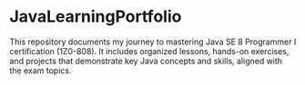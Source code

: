 # JavaLearningPortfolio
This repository documents my journey to mastering Java SE 8 Programmer I certification (1Z0-808). It includes organized lessons, hands-on exercises, and projects that demonstrate key Java concepts and skills, aligned with the exam topics. 
